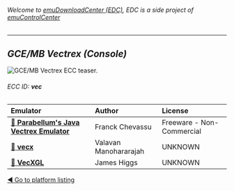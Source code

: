 ###### Welcome to [emuDownloadCenter (EDC)](https://github.com/PhoenixInteractiveNL/emuDownloadCenter/wiki/), EDC is a side project of [emuControlCenter](https://github.com/PhoenixInteractiveNL/emuControlCenter/wiki/)
***
## _GCE/MB Vectrex (Console)_
![](https://raw.githubusercontent.com/wiki/PhoenixInteractiveNL/emuDownloadCenter/images_platform/ecc_vec_teaser.png "GCE/MB Vectrex ECC teaser.")
###### ECC ID: **vec**

| Emulator   | Author      | License     |
|:-----------|:------------|:------------|
| [:file_folder: **Parabellum's Java Vectrex Emulator**](https://github.com/PhoenixInteractiveNL/emuDownloadCenter/wiki/Emulator-parajve#menu) | Franck Chevassu | Freeware - Non-Commercial |
| [:file_folder: **vecx**](https://github.com/PhoenixInteractiveNL/emuDownloadCenter/wiki/Emulator-vecx#menu) | Valavan Manohararajah | UNKNOWN |
| [:file_folder: **VecXGL**](https://github.com/PhoenixInteractiveNL/emuDownloadCenter/wiki/Emulator-vecxgl#menu) | James Higgs | UNKNOWN |

[:arrow_backward: Go to platform listing](https://github.com/PhoenixInteractiveNL/emuDownloadCenter/wiki/EDC-Platform-List)
